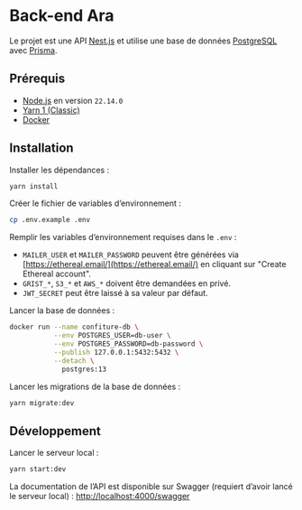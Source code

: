 # Back-end Ara

Le projet est une API [Nest.js](https://nestjs.com/) et utilise une base de données [PostgreSQL](https://www.postgresql.org/) avec [Prisma](https://www.prisma.io/).

## Prérequis

- [Node.js](https://nodejs.org) en version `22.14.0`
- [Yarn 1 (Classic)](https://classic.yarnpkg.com/)
- [Docker](https://www.docker.com)

## Installation

Installer les dépendances :

```sh
yarn install
```

Créer le fichier de variables d’environnement :

```sh
cp .env.example .env
```

Remplir les variables d’environnement requises dans le `.env` :

- `MAILER_USER` et `MAILER_PASSWORD` peuvent être générées via [https://ethereal.email/](https://ethereal.email/) en cliquant sur "Create Ethereal account".
- `GRIST_*`, `S3_*` et `AWS_*` doivent être demandées en privé.
- `JWT_SECRET` peut être laissé à sa valeur par défaut.

Lancer la base de données :

```sh
docker run --name confiture-db \
           --env POSTGRES_USER=db-user \
           --env POSTGRES_PASSWORD=db-password \
           --publish 127.0.0.1:5432:5432 \
           --detach \
             postgres:13
```

Lancer les migrations de la base de données :

```sh
yarn migrate:dev
```

## Développement

Lancer le serveur local :

```sh
yarn start:dev
```

La documentation de l’API est disponible sur Swagger (requiert d’avoir lancé le serveur local) : [http://localhost:4000/swagger](http://localhost:4000/swagger)
